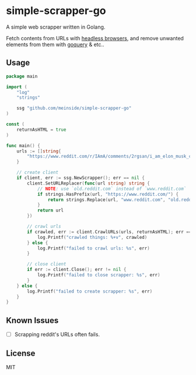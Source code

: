 # simple-scrapper-go

A simple web scrapper written in Golang.

Fetch contents from URLs with [headless browsers](https://github.com/playwright-community/playwright-go), and remove unwanted elements from them with [goquery](https://github.com/PuerkitoBio/goquery) & etc..

## Usage

```go
package main

import (
	"log"
	"strings"

	ssg "github.com/meinside/simple-scrapper-go"
)

const (
	returnAsHTML = true
)

func main() {
	urls := []string{
		"https://www.reddit.com/r/IAmA/comments/2rgsan/i_am_elon_musk_ceocto_of_a_rocket_company_ama/",
	}

	// create client
	if client, err := ssg.NewScrapper(); err == nil {
		client.SetURLReplacer(func(url string) string {
			// NOTE: use `old.reddit.com` instead of `www.reddit.com`
			if strings.HasPrefix(url, "https://www.reddit.com/") {
				return strings.Replace(url, "www.reddit.com", "old.reddit.com", 1)
			}
			return url
		})

		// crawl urls
		if crawled, err := client.CrawlURLs(urls, returnAsHTML); err == nil {
			log.Printf("crawled things: %+v", crawled)
		} else {
			log.Printf("failed to crawl urls: %s", err)
		}

		// close client
		if err := client.Close(); err != nil {
			log.Printf("failed to close scrapper: %s", err)
		}
	} else {
		log.Printf("failed to create scrapper: %s", err)
	}
}
```

## Known Issues

- [ ] Scrapping reddit's URLs often fails.

## License

MIT

